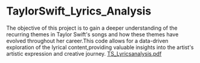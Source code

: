 # TaylorSwift_Lyrics_Analysis
The objective of this project is to gain a deeper understanding of the recurring themes in Taylor Swift's songs and how these themes have evolved throughout her career.This code allows for a data-driven exploration of the lyrical content,providing valuable insights into the artist's artistic expression and creative journey.
[TS_Lyricsanalysis.pdf](https://github.com/sneka24/TaylorSwift_Lyrics_Analysis/files/15285472/TS_Lyricsanalysis.pdf)
